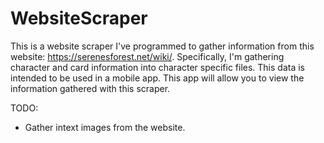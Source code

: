 # WebsiteScraper
This is a website scraper I've programmed to gather information from this website: https://serenesforest.net/wiki/. 
Specifically, I'm gathering character and card information into character specific files.
This data is intended to be used in a mobile app. This app will allow you to view the information gathered with this scraper.

TODO:
* Gather intext images from the website.
